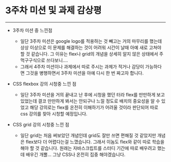 # 3주차 미션 및 과제 감상평
 ---
 * 3주차 미션 중 느낀점
   * 일단 3주차 미션은 google logo를 적용하는 것 빼고는 거의 마무리를 했는데
    상상 이상으로 이 문제를 해결하는 것이 어려워 시간이 날때 아예 새로 고쳐야 할 것 같습니다.
    그 이유는 flex나 grid의 개념을 상세히 알지 않은 상태에서 주먹구구식으로 쓰다보니.... 
   * 그래서 4주차 미션이나 과제에서 따로 주시는 과제가 적거나 감당이 가능하다면 그것을 병행하면서
    3주차 미션을 아예 다시 한 번 짜고자 합니다.  
 
 * CSS flexbox 강의 시청중 느낀 점
   * 일단 3주차 미션을 거의 끝내고 난 후에 시청을 했던 터라 flex를 만만하게 보고 있었는데
    결코 만만하게 봐서는 안되구나 느낄 정도로 배치의 중요성을 알 수 있었고
    해당 강의로는 flex를 온전히 이해하기가 어려울 것이라 판단되어 따로 css 강의를 찾아 시청할 예정입니다.
 * CSS grid 강의 시청중 느낀 점
   * 일단 grid는 처음 써보았던 개념인데 grid도 잘만 쓰면 편해질 것 같았지만 개념은 flex보다 더 어렵다는걸 느꼈습니다.
    그래서 이놈도 flex와 같이 따로 학습을 해야 할 것 같습니다. 원래는 자바스크립트를 스터디 기간에 따로 배우려고 했는데 
    배우긴 개뿔... 그냥 CSS나 온전히 집중 해야겠습니다.
